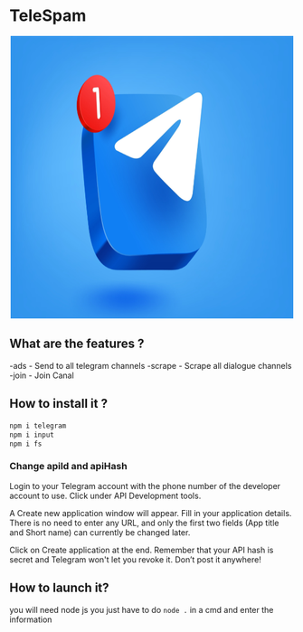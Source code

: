 # TeleSpam
<p align="center">
<img src="https://raw.githubusercontent.com/Anatik572/telegram-bot-client/main/istelegramsafe_IPV-blog-1024x683.png", width="500", height="500">
</p>

## What are the features ?
-ads - Send to all telegram channels 
-scrape - Scrape all dialogue channels
-join - Join Canal

## How to install it ?
```
npm i telegram
npm i input
npm i fs
```
### Change apiId and apiHash
Login to your Telegram account with the phone number of the developer account to use.
Click under API Development tools.

A Create new application window will appear. Fill in your application details. There is no need to enter any URL, and only the first two fields (App title and Short name) can currently be changed later.

Click on Create application at the end. Remember that your API hash is secret and Telegram won't let you revoke it. Don’t post it anywhere!

## How to launch it?
you will need node js you just have to do ```node .``` in a cmd and enter the information 


